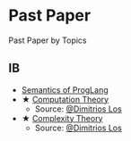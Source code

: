 # Past Paper

Past Paper by Topics

## IB

- [Semantics of ProgLang](./Ref/IBSemantics/Semantics.pdf) 
- ★ [Computation Theory](./Ref/IBCompTheory/Past%20Paper%20by%20Topics.pdf)
  - Source: [@Dimitrios Los](https://dimitrioslos.com/supervisions/)
- ★ [Complexity Theory](./Ref/IBComplexityTheory/Past%20Paper%20by%20Topics.pdf)
  - Source: [@Dimitrios Los](https://dimitrioslos.com/sups/)
